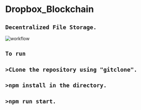 # Dropbox_Blockchain
  ## ``` Decentralized File Storage. ```
![workflow](https://github.com/ch-saty/Dropbox_Blockchain/assets/115560964/5f6139c1-3539-46f4-9c32-7b05a2f27451)
## ``` To run ```
  ## ```>CLone the repository using "gitclone".  ```
 ## ``` >npm install in the directory. ```
  ## ```>npm run start.   ```
